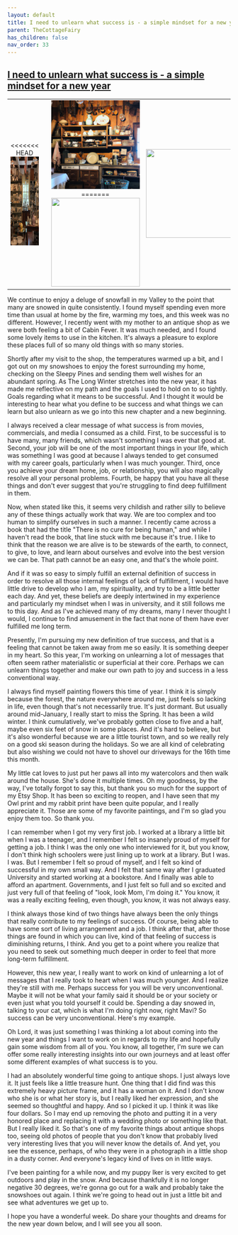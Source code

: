```yaml
---
layout: default
title: I need to unlearn what success is - a simple mindset for a new year
parent: TheCottageFairy
has_children: false
nav_order: 33
---
```


## [I need to unlearn what success is - a simple mindset for a new year](https://www.youtube.com/watch?v=dY1ko9n3rd8)

<div>
<table align="center">
	<tr>
		<td align="center">
<<<<<<< HEAD
			<img src="../../assets/cottage_fairy_ai_generated_photos/I_need_to_unlearn_what_success_is_-_a_simple_mindset_for_a_new_year-[dY1ko9n3rd8]/generated_00.png" height="200" width="200"/>
		</td>
		<td align="center">
			<img src="../../assets/cottage_fairy_ai_generated_photos/I_need_to_unlearn_what_success_is_-_a_simple_mindset_for_a_new_year-[dY1ko9n3rd8]/generated_01.png" height="200" width="200"/>
		</td>
		<td align="center">
			<img src="../../assets/cottage_fairy_ai_generated_photos/I_need_to_unlearn_what_success_is_-_a_simple_mindset_for_a_new_year-[dY1ko9n3rd8]/generated_02.png" height="200" width="200"/>
=======
			<img src="../../posters/I_need_to_unlearn_what_success_is_-_a_simple_mindset_for_a_new_year-[dY1ko9n3rd8]/generated_00.png" height="200" width="200"/>
		</td>
		<td align="center">
			<img src="../../posters/I_need_to_unlearn_what_success_is_-_a_simple_mindset_for_a_new_year-[dY1ko9n3rd8]/generated_01.png" height="200" width="200"/>
		</td>
		<td align="center">
			<img src="../../posters/I_need_to_unlearn_what_success_is_-_a_simple_mindset_for_a_new_year-[dY1ko9n3rd8]/generated_02.png" height="200" width="200"/>
>>>>>>> ffe52613361410ad9d371a0f80e81de4dd24175f
		</td>
	</tr>
</table>
</div>

We continue to enjoy a deluge of snowfall in my Valley to the point that many are snowed in quite consistently. I found myself spending even more time than usual at home by the fire, warming my toes, and this week was no different. However, I recently went with my mother to an antique shop as we were both feeling a bit of Cabin Fever. It was much needed, and I found some lovely items to use in the kitchen. It's always a pleasure to explore these places full of so many old things with so many stories.

Shortly after my visit to the shop, the temperatures warmed up a bit, and I got out on my snowshoes to enjoy the forest surrounding my home, checking on the Sleepy Pines and sending them well wishes for an abundant spring. As The Long Winter stretches into the new year, it has made me reflective on my path and the goals I used to hold on to so tightly. Goals regarding what it means to be successful. And I thought it would be interesting to hear what you define to be success and what things we can learn but also unlearn as we go into this new chapter and a new beginning.

I always received a clear message of what success is from movies, commercials, and media I consumed as a child. First, to be successful is to have many, many friends, which wasn't something I was ever that good at. Second, your job will be one of the most important things in your life, which was something I was good at because I always tended to get consumed with my career goals, particularly when I was much younger. Third, once you achieve your dream home, job, or relationship, you will also magically resolve all your personal problems. Fourth, be happy that you have all these things and don't ever suggest that you're struggling to find deep fulfillment in them.

Now, when stated like this, it seems very childish and rather silly to believe any of these things actually work that way. We are too complex and too human to simplify ourselves in such a manner. I recently came across a book that had the title "There is no cure for being human," and while I haven't read the book, that line stuck with me because it's true. I like to think that the reason we are alive is to be stewards of the earth, to connect, to give, to love, and learn about ourselves and evolve into the best version we can be. That path cannot be an easy one, and that's the whole point.

And if it was so easy to simply fulfill an external definition of success in order to resolve all those internal feelings of lack of fulfillment, I would have little drive to develop who I am, my spirituality, and try to be a little better each day. And yet, these beliefs are deeply intertwined in my experience and particularly my mindset when I was in university, and it still follows me to this day. And as I've achieved many of my dreams, many I never thought I would, I continue to find amusement in the fact that none of them have ever fulfilled me long term.

Presently, I'm pursuing my new definition of true success, and that is a feeling that cannot be taken away from me so easily. It is something deeper in my heart. So this year, I'm working on unlearning a lot of messages that often seem rather materialistic or superficial at their core. Perhaps we can unlearn things together and make our own path to joy and success in a less conventional way.

I always find myself painting flowers this time of year. I think it is simply because the forest, the nature everywhere around me, just feels so lacking in life, even though that's not necessarily true. It's just dormant. But usually around mid-January, I really start to miss the Spring. It has been a wild winter. I think cumulatively, we've probably gotten close to five and a half, maybe even six feet of snow in some places. And it's hard to believe, but it's also wonderful because we are a little tourist town, and so we really rely on a good ski season during the holidays. So we are all kind of celebrating but also wishing we could not have to shovel our driveways for the 16th time this month.

My little cat loves to just put her paws all into my watercolors and then walk around the house. She's done it multiple times. Oh my goodness, by the way, I've totally forgot to say this, but thank you so much for the support of my Etsy Shop. It has been so exciting to reopen, and I have seen that my Owl print and my rabbit print have been quite popular, and I really appreciate it. Those are some of my favorite paintings, and I'm so glad you enjoy them too. So thank you.

I can remember when I got my very first job. I worked at a library a little bit when I was a teenager, and I remember I felt so insanely proud of myself for getting a job. I think I was the only one who interviewed for it, but you know, I don't think high schoolers were just lining up to work at a library. But I was. I was. But I remember I felt so proud of myself, and I felt so kind of successful in my own small way. And I felt that same way after I graduated University and started working at a bookstore. And I finally was able to afford an apartment. Governments, and I just felt so full and so excited and just very full of that feeling of "look, look Mom, I'm doing it." You know, it was a really exciting feeling, even though, you know, it was not always easy.

I think always those kind of two things have always been the only things that really contribute to my feelings of success. Of course, being able to have some sort of living arrangement and a job. I think after that, after those things are found in which you can live, kind of that feeling of success is diminishing returns, I think. And you get to a point where you realize that you need to seek out something much deeper in order to feel that more long-term fulfillment.

However, this new year, I really want to work on kind of unlearning a lot of messages that I really took to heart when I was much younger. And I realize they're still with me. Perhaps success for you will be very unconventional. Maybe it will not be what your family said it should be or your society or even just what you told yourself it could be. Spending a day snowed in, talking to your cat, which is what I'm doing right now, right Mavi? So success can be very unconventional. Here's my example.

Oh Lord, it was just something I was thinking a lot about coming into the new year and things I want to work on in regards to my life and hopefully gain some wisdom from all of you. You know, all together, I'm sure we can offer some really interesting insights into our own journeys and at least offer some different examples of what success is to you.

I had an absolutely wonderful time going to antique shops. I just always love it. It just feels like a little treasure hunt. One thing that I did find was this extremely heavy picture frame, and it has a woman on it. And I don't know who she is or what her story is, but I really liked her expression, and she seemed so thoughtful and happy. And so I picked it up. I think it was like four dollars. So I may end up removing the photo and putting it in a very honored place and replacing it with a wedding photo or something like that. But I really liked it. So that's one of my favorite things about antique shops too, seeing old photos of people that you don't know that probably lived very interesting lives that you will never know the details of. And yet, you see the essence, perhaps, of who they were in a photograph in a little shop in a dusty corner. And everyone's legacy kind of lives on in little ways.

I've been painting for a while now, and my puppy Iker is very excited to get outdoors and play in the snow. And because thankfully it is no longer negative 30 degrees, we're gonna go out for a walk and probably take the snowshoes out again. I think we're going to head out in just a little bit and see what adventures we get up to.

I hope you have a wonderful week. Do share your thoughts and dreams for the new year down below, and I will see you all soon.